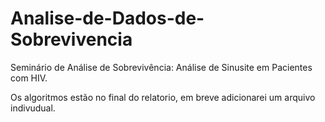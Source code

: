 # Analise-de-Dados-de-Sobrevivencia
Seminário de Análise de Sobrevivência: Análise de Sinusite em Pacientes com HIV.

Os algoritmos estão no final do relatorio, em breve adicionarei um arquivo indivudual.
